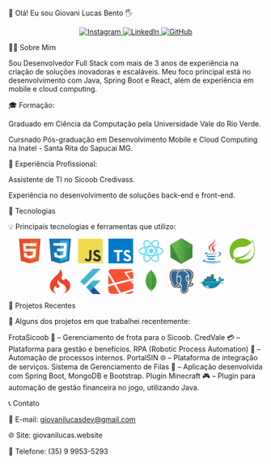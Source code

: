 🌟 Olá! Eu sou Giovani Lucas Bento 🖐️

<div align="center"> <a href="https://www.instagram.com/giovani_lucass/" target="_blank"> <img src="https://img.shields.io/badge/Instagram-E4405F?style=for-the-badge&logo=instagram&logoColor=white" alt="Instagram" /> </a> <a href="https://www.linkedin.com/in/giovani-lucas-0569a7234/" target="_blank"> <img src="https://img.shields.io/badge/LinkedIn-0077B5?style=for-the-badge&logo=linkedin&logoColor=white" alt="LinkedIn" /> </a> <a href="https://github.com/giovanilucas1" target="_blank"> <img src="https://img.shields.io/badge/GitHub-181717?style=for-the-badge&logo=github&logoColor=white" alt="GitHub" /> </a> </div>

👨‍💻 Sobre Mim

Sou Desenvolvedor Full Stack com mais de 3 anos de experiência na criação de soluções inovadoras e escaláveis. Meu foco principal está no desenvolvimento com Java, Spring Boot e React, além de experiência em mobile e cloud computing.

🎓 Formação:


Graduado em Ciência da Computação pela Universidade Vale do Rio Verde.

Cursnado Pós-graduação em Desenvolvimento Mobile e Cloud Computing na Inatel - Santa Rita do Sapucai MG.

💼 Experiência Profissional:


Assistente de TI no Sicoob Credivass.

Experiência no desenvolvimento de soluções back-end e front-end.

🚀 Tecnologias

💡 Principais tecnologias e ferramentas que utilizo:

<div align="center" style="display: flex; flex-wrap: wrap; justify-content: center; gap: 10px;"> <img src="https://raw.githubusercontent.com/devicons/devicon/master/icons/html5/html5-original.svg" alt="HTML5" width="50"/> <img src="https://raw.githubusercontent.com/devicons/devicon/master/icons/css3/css3-original.svg" alt="CSS3" width="50"/> <img src="https://raw.githubusercontent.com/devicons/devicon/master/icons/javascript/javascript-original.svg" alt="JavaScript" width="50"/> <img src="https://raw.githubusercontent.com/devicons/devicon/master/icons/typescript/typescript-original.svg" alt="TypeScript" width="50"/> <img src="https://raw.githubusercontent.com/devicons/devicon/master/icons/react/react-original.svg" alt="React" width="50"/> <img src="https://raw.githubusercontent.com/devicons/devicon/master/icons/nodejs/nodejs-original.svg" alt="Node.js" width="50"/> <img src="https://raw.githubusercontent.com/devicons/devicon/master/icons/java/java-original.svg" alt="Java" width="50"/> <img src="https://raw.githubusercontent.com/devicons/devicon/master/icons/spring/spring-original.svg" alt="Spring Boot" width="50"/> <img src="https://raw.githubusercontent.com/devicons/devicon/master/icons/codeigniter/codeigniter-plain.svg" alt="CodeIgniter" width="50"/> <img src="https://raw.githubusercontent.com/devicons/devicon/master/icons/flutter/flutter-original.svg" alt="Flutter" width="50"/> <img src="https://raw.githubusercontent.com/devicons/devicon/master/icons/laravel/laravel-plain.svg" alt="Laravel" width="50"/> <img src="https://raw.githubusercontent.com/devicons/devicon/master/icons/mongodb/mongodb-original.svg" alt="MongoDB" width="50"/> <img src="https://raw.githubusercontent.com/devicons/devicon/master/icons/postgresql/postgresql-original.svg" alt="PostgreSQL" width="50"/> <img src="https://raw.githubusercontent.com/devicons/devicon/master/icons/docker/docker-original.svg" alt="Docker" width="50"/> </div>


🌟 Projetos Recentes

📌 Alguns dos projetos em que trabalhei recentemente:

FrotaSicoob 🚗 – Gerenciamento de frota para o Sicoob.
CredVale 💳 – Plataforma para gestão e benefícios.
RPA (Robotic Process Automation) 🤖 – Automação de processos internos.
PortalSIN 🌐 – Plataforma de integração de serviços.
Sistema de Gerenciamento de Filas 🏥 – Aplicação desenvolvida com Spring Boot, MongoDB e Bootstrap.
Plugin Minecraft 🎮 – Plugin para automação de gestão financeira no jogo, utilizando Java.



📞 Contato

📧 E-mail: giovanilucasdev@gmail.com

🌐 Site: giovanilucas.website

📱 Telefone: (35) 9 9953-5293
